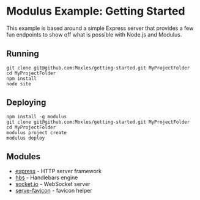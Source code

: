 # Modulus Example: Getting Started

This example is based around a simple Express server that provides a few fun endpoints to show off what is possible with Node.js and Modulus.

## Running

    git clone git@github.com:Moxles/getting-started.git MyProjectFolder
    cd MyProjectFolder
    npm install
    node site

## Deploying

    npm install -g modulus
    git clone git@github.com:Moxles/getting-started.git MyProjectFolder
    cd MyProjectFolder
    modulus project create
    modulus deploy

## Modules

* [express](http://expressjs.com/) - HTTP server framework
* [hbs](https://github.com/donpark/hbs) - Handlebars engine
* [socket.io](http://socket.io/) - WebSocket server
* [serve-favicon](https://github.com/expressjs/serve-favicon) - favicon helper

